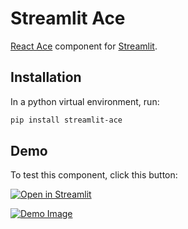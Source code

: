 # Streamlit Ace

[React Ace](https://github.com/securingsincity/react-ace) component for [Streamlit](https://www.streamlit.io/).

## Installation

In a python virtual environment, run:

```sh
pip install streamlit-ace
```

## Demo

To test this component, click this button:

[![Open in Streamlit](https://static.streamlit.io/badges/streamlit_badge_black_white.svg)](https://share.streamlit.io/treuille/streamlit-ace/demo/)

[![Demo Image](https://raw.githubusercontent.com/okld/streamlit-ace/master/examples/streamlit_ace_demo.gif)](https://share.streamlit.io/treuille/streamlit-ace/demo/)
